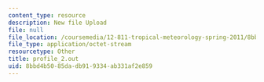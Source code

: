 ```yaml
---
content_type: resource
description: New file Upload
file: null
file_location: /coursemedia/12-811-tropical-meteorology-spring-2011/8bbd4b5085dadb919334ab331af2e859_profile_2.out
file_type: application/octet-stream
resourcetype: Other
title: profile_2.out
uid: 8bbd4b50-85da-db91-9334-ab331af2e859
---
```


